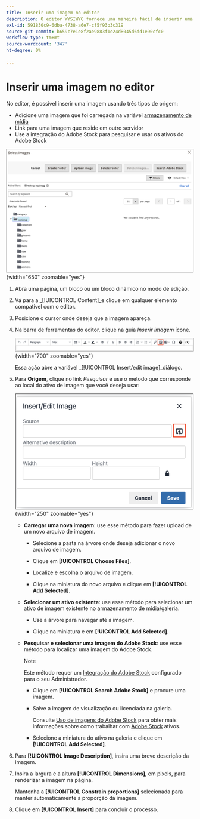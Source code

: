```yaml
---
title: Inserir uma imagem no editor
description: O editor WYSIWYG fornece uma maneira fácil de inserir uma imagem do armazenamento de mídia, vincular a uma imagem que reside em outro servidor ou usar os ativos do Adobe Stock.
exl-id: 591830c9-6dba-4738-a6e7-cf5f93b3c319
source-git-commit: b659c7e1e8f2ae9883f1e24d8045d6dd1e90cfc0
workflow-type: tm+mt
source-wordcount: '347'
ht-degree: 0%

---
```


# Inserir uma imagem no editor

No editor, é possível inserir uma imagem usando três tipos de origem:

- Adicione uma imagem que foi carregada na variável [armazenamento de mídia](media-storage.md)
- Link para uma imagem que reside em outro servidor
- Use a integração do Adobe Stock para pesquisar e usar os ativos do Adobe Stock

![Armazenamento de mídia](./assets/media-storage.png){width="650" zoomable="yes"}

1. Abra uma página, um bloco ou um bloco dinâmico no modo de edição.

1. Vá para a _[!UICONTROL Content]_e clique em qualquer elemento compatível com o editor.

1. Posicione o cursor onde deseja que a imagem apareça.

1. Na barra de ferramentas do editor, clique na guia _Inserir imagem_ ícone.

   ![Ícone Inserir imagem](./assets/editor-toolbar-image-button.png){width="700" zoomable="yes"}

   Essa ação abre a variável _[!UICONTROL Insert/edit image]_diálogo.

1. Para **Origem**, clique no link _Pesquisar_ e use o método que corresponde ao local do ativo de imagem que você deseja usar:

   ![Selecionar o ícone de pesquisa](./assets/editor-dialog-insert-image.png){width="250" zoomable="yes"}

   - **Carregar uma nova imagem**: use esse método para fazer upload de um novo arquivo de imagem.

      - Selecione a pasta na árvore onde deseja adicionar o novo arquivo de imagem.

      - Clique em **[!UICONTROL Choose Files]**.

      - Localize e escolha o arquivo de imagem.

      - Clique na miniatura do novo arquivo e clique em **[!UICONTROL Add Selected]**.

   - **Selecionar um ativo existente**: use esse método para selecionar um ativo de imagem existente no armazenamento de mídia/galeria.

      - Use a árvore para navegar até a imagem.

      - Clique na miniatura e em **[!UICONTROL Add Selected]**.

   - **Pesquisar e selecionar uma imagem do Adobe Stock**: use esse método para localizar uma imagem do Adobe Stock.

     >[!NOTE]
     >
     >Este método requer um [Integração do Adobe Stock](adobe-stock.md) configurado para o seu Administrador.

      - Clique em **[!UICONTROL Search Adobe Stock]** e procure uma imagem.

      - Salve a imagem de visualização ou licenciada na galeria.

        Consulte [Uso de imagens do Adobe Stock](adobe-stock-manage.md) para obter mais informações sobre como trabalhar com [Adobe Stock](https://stock.adobe.com) ativos.

      - Selecione a miniatura do ativo na galeria e clique em **[!UICONTROL Add Selected]**.

1. Para **[!UICONTROL Image Description]**, insira uma breve descrição da imagem.

1. Insira a largura e a altura **[!UICONTROL Dimensions]**, em pixels, para renderizar a imagem na página.

   Mantenha a **[!UICONTROL Constrain proportions]** selecionada para manter automaticamente a proporção da imagem.

1. Clique em **[!UICONTROL Insert]** para concluir o processo.
